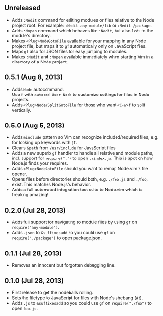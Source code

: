 ## Unreleased
- Adds `:Nedit` command for editing modules or files relative to the Node project root.
  For example: `:Nedit any-module/lib` or `:Nedit /package`.
- Adds `:Nopen` command which behaves like `:Nedit`, but also `lcd`s to the module's directory.
- Makes `<Plug>NodeGotoFile` available for your mapping in any Node project file, but maps it to `gf` automatically only on JavaScript files.
- Maps `gf` also for JSON files for easy jumping to modules.
- Makes `:Nedit` and `:Nopen` available immediately when starting Vim in a directory of a Node project.

## 0.5.1 (Aug 8, 2013)
- Adds `Node` autocommand.  
  Use it with `autocmd User Node` to customize settings for files in Node projects.
- Adds `<Plug>NodeVSplitGotoFile` for those who want `<C-w>f` to split vertically.

## 0.5.0 (Aug 5, 2013)
- Adds `&include` pattern so Vim can recognize included/required files, e.g. for looking up keywords with `[I`.
- Cleans `&path` from `/usr/include` for JavaScript files.
- Adds a new superb `gf` handler to handle all relative and module paths, incl. support for `require(".")` to open `./index.js`. This is spot on how Node.js finds your requires.
- Adds `<Plug>NodeGotoFile` should you want to remap Node.vim's file opener.
- Opens files before directories should both, e.g. `./foo.js` and `./foo`, exist. This matches Node.js's behavior.
- Adds a full automated integration test suite to Node.vim which is freaking amazing!

## 0.2.0 (Jul 28, 2013)
- Adds full support for navigating to module files by using `gf` on `require("any-module")`.
- Adds `.json` to `&suffixesadd` so you could use `gf` on `require("./package")` to open package.json.

## 0.1.1 (Jul 28, 2013)
- Removes an innocent but forgotten debugging line.

## 0.1.0 (Jul 28, 2013)
- First release to get the nodeballs rolling.
- Sets the filetype to JavaScript for files with Node's shebang (`#!`).
- Adds `.js` to `&suffixesadd` so you could use `gf` on `require("./foo")` to open `foo.js`.
